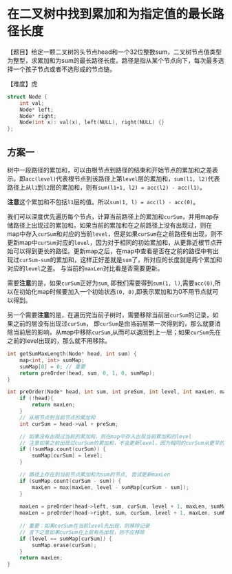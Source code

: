 # 在二叉树中找到累加和为指定值的最长路径长度

【题目】给定一颗二叉树的头节点head和一个32位整数sum，二叉树节点值类型为整型，求累加和为sum的最长路径长度。路径是指从某个节点向下，每次最多选择一个孩子节点或者不选形成的节点链。

【难度】虎
```c++
struct Node {
    int val;
    Node* left;
    Node* right;
    Node(int x): val(x), left(NULL), right(NULL) {}
};
```
## 方案一

树中一段路径的累加和，可以由根节点到路径的结束和开始节点的累加和之差表示。即`acc(level)`代表根节点到该路径上第`level`层的累加和，`sum(l1, l2)`代表路径上从`l1`到`l2`层的累加和，则有`sum(l1+1, l2) = acc(l2) - acc(l1)`。

**注意**这个累加和不包括`l1`层的值。所以`sum(1, l) = acc(l) - acc(0)`。

我们可以深度优先遍历每个节点，计算当前路径上的累加和`curSum`，并用map存储路径上出现过的累加和。如果当前的累加和在之前路径上没有出现过，则在map中存入`curSum`和对应的当前`level`，但是如果`curSum`在之前路径有出现，则不更新map中`curSum`对应的`level`，因为对于相同的初始累加和，从更靠近根节点开始可以得到更长的路径。更新map之后，在map中查看是否在之前的路径中有出现过`curSum-sum`的累加和，这样正好差就是`sum`了，所对应的长度就是两个累加和对应的`level`之差。
与当前的`maxLen`对比看是否需要更新。

需要**注意**的是，如果`curSum`正好为`sum`, 即我们需要得到`sum(1, l)`,需要`acc(0)`,所以在初始化map时候要加入一个初始状态`(0, 0)`,即表示累加和为0不用节点就可以得到。

另一个需要**注意**的是，在遍历完当前子树时，需要移除当前层`curSum`的记录，如果之前的层没有出现过`curSum`， 即`curSum`是由当前层第一次得到的，那么就要消除当前层的影响，从map中移除`curSum`,从而可以退回到上一层；如果`curSum`先在之前的level出现的，那么就不用移除。

```cpp
int getSumMaxLength(Node* head, int sum) {
    map<int, int> sumMap;
    sumMap[0] = 0; // 重要
    return preOrder(head, sum, 0, 1, 0, sumMap);
}

int preOrder(Node* head, int sum, int preSum, int level, int maxLen, map<int, int>& sumMap) {
    if (!head){
        return maxLen;
    }
    // 从根节点到当前节点的累加和
    int curSum = head->val + preSum;

    // 如果没有出现过当前的累加和，则在map中存入出现当前累加和的level
    // 注意如果之前出现过curSum的累加和，不会更新level，因为相同的curSum从更早的出发会更长
    if (!sumMap.count(curSum)) {
        sumMap[curSum] = level; 
    }

    // 路径上存在到当前节点累加和为sum的节点, 尝试更新maxLen
    if (sumMap.count(curSum - sum)) {  
        maxLen = max(maxLen, level - sumMap[curSum - sum]);
    }
 
    maxLen = preOrder(head->left, sum, curSum, level + 1, maxLen, sumMap);
    maxLen = preOrder(head->right, sum, curSum, level + 1, maxLen, sumMap);
    
    // 重要：如果curSum在当前level先出现，则移除记录
    // 言下之意如果curSum在上层有先出现，则不应移除
    if (level == sumMap[curSum]) {
        sumMap.erase(curSum);
    }
    return maxLen;
}

```

